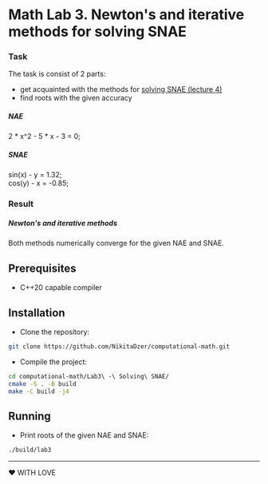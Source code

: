 # Math Lab 3. Newton's and iterative methods for solving SNAE
### Task
The task is consist of 2 parts:
* get acquainted with the methods for [solving SNAE (lecture 4)](http://books.mipt.ru/book/301568/vychislitelnaja-matematika-kurs-lektsij.pdf?h=)
* find roots with the given accuracy 

##### NAE
2 * x^2 - 5 * x - 3 = 0;

##### SNAE
sin(x) - y = 1.32; <br>
cos(y) - x = -0.85;

### Result
##### Newton's and iterative methods
Both methods numerically converge for the given NAE and SNAE.

## Prerequisites

- C++20 capable compiler


## Installation
- Clone the repository:
```sh
git clone https://github.com/NikitaDzer/computational-math.git
```
- Compile the project:
```sh
cd computational-math/Lab3\ -\ Solving\ SNAE/
cmake -S . -B build
make -C build -j4
```

## Running
- Print roots of the given NAE and SNAE:
```sh
./build/lab3
```
---
♥ WITH LOVE
